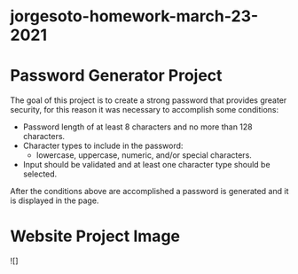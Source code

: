 # jorgesoto-homework-march-23-2021

# Password Generator Project
The goal of this project is to create a strong password that provides greater security, for this reason it was necessary to accomplish some conditions:

* Password length of at least 8 characters and no more than 128 characters.
* Character types to include in the password:
    * lowercase, uppercase, numeric, and/or special characters.
* Input should be validated and at least one character type should be selected.

After the conditions above are accomplished a password is generated and it is displayed in the page.

# Website Project Image
![]
